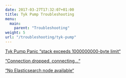```yaml
---
date: 2017-03-27T17:32:07+01:00
title: Tyk Pump Troubleshooting
menu:
  main:
    parent: "Troubleshooting"
weight: 5
url: "/troubleshooting/tyk-pump"
---
```


[Tyk Pump Panic “stack exceeds 1000000000-byte limit“](/docs/troubleshooting/tyk-pump/panic-stack-exceeds-1000000000-byte-limit/)

[“Connection dropped, connecting...“](/docs/troubleshooting/tyk-pump/connection-dropped-connecting/)

[“No Elasticsearch node available“](/docs/troubleshooting/tyk-pump/no-elasticsearch-node-available/)
